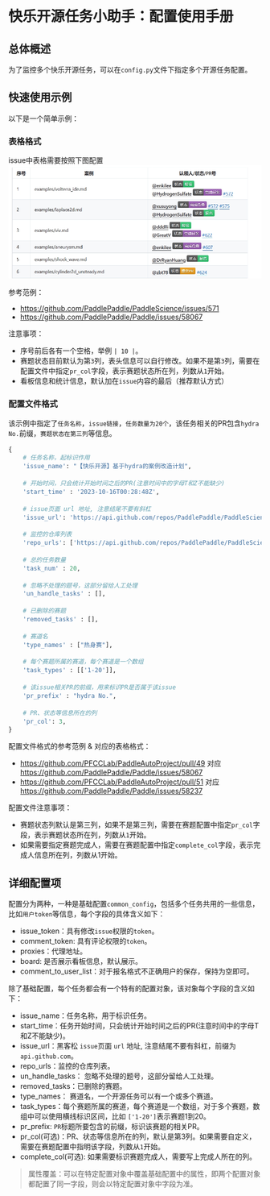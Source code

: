 # 快乐开源任务小助手：配置使用手册

## 总体概述
为了监控多个快乐开源任务，可以在`config.py`文件下指定多个开源任务配置。

## 快速使用示例
以下是一个简单示例：

### 表格格式
issue中表格需要按照下图配置
![](./images/table_example.png)

参考范例：
- https://github.com/PaddlePaddle/PaddleScience/issues/571 
- https://github.com/PaddlePaddle/Paddle/issues/58067 

注意事项：
* 序号前后各有一个空格，举例 `| 10 |`。
* 赛题状态目前默认为第`3`列，表头信息可以自行修改。如果不是第`3`列，需要在配置文件中指定`pr_col`字段，表示赛题状态所在列，列数从`1`开始。
* 看板信息和统计信息，默认加在`issue`内容的最后（推荐默认方式）

### 配置文件格式
该示例中指定了`任务名称`，`issue链接`，`任务数量为20个`，该任务相关的PR包含`hydra No.`前缀，`赛题状态在第三列`等信息。
```python
{
    # 任务名称，起标识作用
    'issue_name': "【快乐开源】基于hydra的案例改造计划",

    # 开始时间，只会统计开始时间之后的PR(注意时间中的字母T和Z不能缺少)
    'start_time' : '2023-10-16T00:28:48Z',

    # issue页面 url 地址, 注意结尾不要有斜杠
    'issue_url': 'https://api.github.com/repos/PaddlePaddle/PaddleScience/issues/571',
    
    # 监控的仓库列表
    'repo_urls': ['https://api.github.com/repos/PaddlePaddle/PaddleScience/pulls'],

    # 总的任务数量
    'task_num' : 20,

    # 忽略不处理的题号，这部分留给人工处理
    'un_handle_tasks' : [],

    # 已删除的赛题
    'removed_tasks' : [],

    # 赛道名
    'type_names' : ["热身赛"], 

    # 每个赛题所属的赛道，每个赛道是一个数组
    'task_types' : [['1-20']],

    # 该issue相关PR的前缀，用来标识PR是否属于该issue
    'pr_prefix' : "hydra No.",

    # PR、状态等信息所在的列
    'pr_col': 3,
}
```
配置文件格式的参考范例 & 对应的表格格式：
- https://github.com/PFCCLab/PaddleAutoProject/pull/49 对应 https://github.com/PaddlePaddle/Paddle/issues/58067
- https://github.com/PFCCLab/PaddleAutoProject/pull/51 对应 https://github.com/PaddlePaddle/Paddle/issues/58237

配置文件注意事项：
* 赛题状态列默认是第三列，如果不是第三列，需要在赛题配置中指定`pr_col`字段，表示赛题状态所在列，列数从`1`开始。
* 如果需要指定赛题完成人，需要在赛题配置中指定`complete_col`字段，表示完成人信息所在列，列数从1开始。

## 详细配置项
配置分为两种，一种是基础配置`common_config`，包括多个任务共用的一些信息，比如`用户token`等信息，每个字段的具体含义如下：
* issue_token：具有修改`issue`权限的`token`。
* comment_token: 具有评论权限的`token`。
* proxies：代理地址。
* board: 是否展示看板信息，默认展示。
* comment_to_user_list：对于报名格式不正确用户的保存，保持为空即可。

除了基础配置，每个任务都会有一个特有的配置对象，该对象每个字段的含义如下：
* issue_name：任务名称，用于标识任务。
* start_time：任务开始时间，只会统计开始时间之后的PR(注意时间中的字母T和Z不能缺少)。
* issue_url：黑客松 `issue`页面 `url` 地址, 注意结尾不要有斜杠，前缀为`api.github.com`。
* repo_urls：监控的仓库列表。
* un_handle_tasks： 忽略不处理的题号，这部分留给人工处理。
* removed_tasks：已删除的赛题。
* type_names： 赛道名，一个开源任务可以有一个或多个赛道。
* task_types：每个赛题所属的赛道，每个赛道是一个数组，对于多个赛题，数组中可以使用横线标识区间，比如 `['1-20']`表示赛题1到20。
* pr_prefix: `PR`标题所要包含的前缀，标识该赛题的相关PR。
* pr_col(可选)：PR、状态等信息所在的列，默认是第3列。如果需要自定义，需要在赛题配置中指明该字段，列数从`1`开始。
* complete_col(可选): 如果需要标识赛题完成人，需要写上完成人所在的列。

> 属性覆盖：可以在特定配置对象中覆盖基础配置中的属性，即两个配置对象都配置了同一字段，则会以特定配置对象中字段为准。
